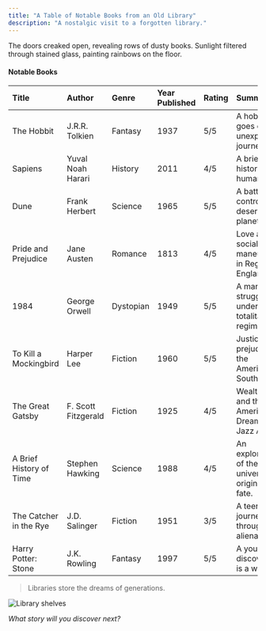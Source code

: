 ```yaml
---
title: "A Table of Notable Books from an Old Library"
description: "A nostalgic visit to a forgotten library."
---
```


The doors creaked open, revealing rows of dusty books. Sunlight filtered through stained glass, painting rainbows on the floor.

#### Notable Books

| Title                     | Author            | Genre         | Year Published | Rating | Summary                                                |
| :------------------------ | :---------------- | :------------ | :------------- | :----- | :----------------------------------------------------- |
| The Hobbit                | J.R.R. Tolkien    | Fantasy       | 1937           | 5/5    | A hobbit goes on an unexpected journey.                |
| Sapiens                   | Yuval Noah Harari | History       | 2011           | 4/5    | A brief history of humankind.                          |
| Dune                      | Frank Herbert     | Science       | 1965           | 5/5    | A battle for control of a desert planet.               |
| Pride and Prejudice       | Jane Austen       | Romance       | 1813           | 4/5    | Love and social maneuvering in Regency England.        |
| 1984                      | George Orwell     | Dystopian     | 1949           | 5/5    | A man's struggle under a totalitarian regime.          |
| To Kill a Mockingbird     | Harper Lee        | Fiction       | 1960           | 5/5    | Justice and prejudice in the American South.           |
| The Great Gatsby          | F. Scott Fitzgerald| Fiction       | 1925           | 4/5    | Wealth, love, and the American Dream in the Jazz Age. |
| A Brief History of Time   | Stephen Hawking   | Science       | 1988           | 4/5    | An exploration of the universe's origins and fate.     |
| The Catcher in the Rye    | J.D. Salinger     | Fiction       | 1951           | 3/5    | A teenager's journey through alienation.               |
| Harry Potter: Stone | J.K. Rowling      | Fantasy       | 1997           | 5/5    | A young boy discovers he is a wizard.                  |


> Libraries store the dreams of generations.

![Library shelves](https://images.unsplash.com/photo-1464983953574-0892a716854b)

*What story will you discover next?*